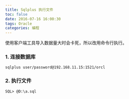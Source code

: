 ```yaml
---
title: Sqlplus 执行文件
toc: false
date: 2016-07-16 16:00:30
tags: Oracle
categories: 编程
---
```


使用客户端工具导入数据量大时会卡死，所以改用命令行执行。

### 1. 连接数据库
```
sqlplus user/password@192.168.11.15:1521/orcl
```
### 2. 执行文件
```
SQL> @D:\a.sql
```
